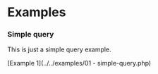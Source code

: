 # Examples

### Simple query

This is just a simple query example.

<!--codeinclude-->
[Example 1](../../examples/01 - simple-query.php)
<!--/codeinclude-->
